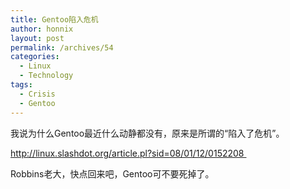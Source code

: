 ```yaml
---
title: Gentoo陷入危机
author: honnix
layout: post
permalink: /archives/54
categories:
  - Linux
  - Technology
tags:
  - Crisis
  - Gentoo
---
```

我说为什么Gentoo最近什么动静都没有，原来是所谓的“陷入了危机”。

<a href="http://linux.slashdot.org/article.pl?sid=08/01/12/0152208" target="_blank">http://linux.slashdot.org/article.pl?sid=08/01/12/0152208 </a>

Robbins老大，快点回来吧，Gentoo可不要死掉了。